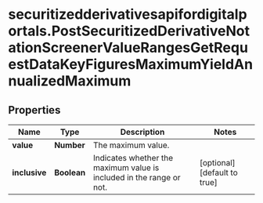 # securitizedderivativesapifordigitalportals.PostSecuritizedDerivativeNotationScreenerValueRangesGetRequestDataKeyFiguresMaximumYieldAnnualizedMaximum

## Properties

Name | Type | Description | Notes
------------ | ------------- | ------------- | -------------
**value** | **Number** | The maximum value. | 
**inclusive** | **Boolean** | Indicates whether the maximum value is included in the range or not. | [optional] [default to true]


